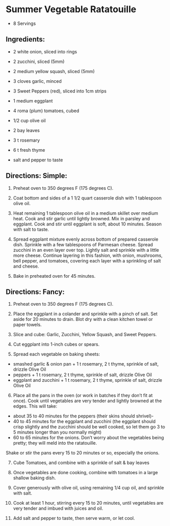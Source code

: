 # Summer Vegetable Ratatouille

- 8 Servings

## Ingredients:
- 2 white onion, sliced into rings
- 2 zucchini, sliced (5mm)
- 2 medium yellow squash, sliced (5mm)
- 3 cloves garlic, minced
- 3 Sweet Peppers (red), sliced into 1cm strips
- 1 medium eggplant
- 4 roma (plum) tomatoes, cubed
- 1/2 cup olive oil
  
- 2 bay leaves
- 3 t rosemary
- 6 t fresh thyme
- salt and pepper to taste


## Directions: Simple:

1. Preheat oven to 350 degrees F (175 degrees C).
   
2. Coat bottom and sides of a 1 1/2 quart casserole dish with 1 tablespoon olive oil.
3. Heat remaining 1 tablespoon olive oil in a medium skillet over medium heat. Cook and stir garlic until lightly browned. Mix in parsley and eggplant. Cook and stir until eggplant is soft, about 10 minutes. Season with salt to taste.
4. Spread eggplant mixture evenly across bottom of prepared casserole dish. Sprinkle with a few tablespoons of Parmesan cheese. Spread zucchini in an even layer over top. Lightly salt and sprinkle with a little more cheese. Continue layering in this fashion, with onion, mushrooms, bell pepper, and tomatoes, covering each layer with a sprinkling of salt and cheese.
5. Bake in preheated oven for 45 minutes.

## Directions: Fancy:

1. Preheat oven to 350 degrees F (175 degrees C).

2. Place the eggplant in a colander and sprinkle with a pinch of salt. Set aside for 20 minutes to drain. Blot dry with a clean kitchen towel or paper towels.

3. Slice and cube: Garlic, Zucchini, Yellow Squash, and Sweet Peppers.

4. Cut eggplant into 1-inch cubes or spears.

5. Spread each vegetable on baking sheets:
- smashed garlic & onion pan + 1 t rosemary, 2 t thyme, sprinkle of salt, drizzle Olive Oil
- peppers + 1 t rosemary, 2 t thyme, sprinkle of salt, drizzle Olive Oil
- eggplant and zucchini + 1 t rosemary, 2 t thyme, sprinkle of salt, drizzle Olive Oil

6. Place all the pans in the oven (or work in batches if they don’t fit at once). Cook until vegetables are very tender and lightly browned at the edges. This will take:
- about 35 to 40 minutes for the peppers (their skins should shrivel)-
- 40 to 45 minutes for the eggplant and zucchini (the eggplant should crisp slightly and the zucchini should be well cooked, so let them go 3 to 5 minutes longer than you normally might)
- 60 to 65 minutes for the onions. Don’t worry about the vegetables being pretty; they will meld into the ratatouille.

Shake or stir the pans every 15 to 20 minutes or so, especially the onions.

7. Cube Tomatoes, and combine with a sprinkle of salt & bay leaves

8. Once vegetables are done cooking, combine with tomatoes in a large shallow baking dish.
  
9. Cover generously with olive oil, using remaining 1/4 cup oil, and sprinkle with salt. 

10. Cook at least 1 hour, stirring every 15 to 20 minutes, until vegetables are very tender and imbued with juices and oil.

11. Add salt and pepper to taste, then serve warm, or let cool.

